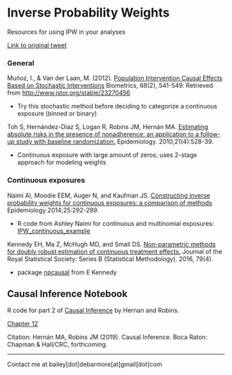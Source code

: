 # Inverse Probability Weights 

Resources for using IPW in your analyses 

[Link to original tweet](https://twitter.com/BaileyDeBarmore/status/1097247963318022144) 

### General

Muñoz, I., & Van der Laan, M. (2012). [Population Intervention Causal Effects Based on Stochastic Interventions](https://www.jstor.org/stable/23270456?seq=1#metadata_info_tab_contents)
 Biometrics, 68(2), 541-549. Retrieved from http://www.jstor.org/stable/23270456

+ Try this stochastic method before deciding to categorize a continuous exposure (binned or binary)



Toh S, Hernández-Díaz S, Logan R, Robins JM, Hernán MA. 
[Estimating absolute risks in the presence of nonadherence: an application to a follow-up study with baseline randomization.](https://www.ncbi.nlm.nih.gov/pmc/articles/PMC3315056/)
Epidemiology. 2010;21(4):528-39.

+ Continuous exposure with large amount of zeros; uses 2-stage approach for modeling weights


### Continuous exposures 

Naimi AI, Moodie EEM, Auger N, and Kaufman JS. [Constructing inverse probability weights for continuous exposures: a comparison of methods](https://pdfs.semanticscholar.org/7aec/34adfc512120cf4d92671cd7d26e183f01f3.pdf)
Epidemiology 2014;25:292-299. 
+ R code from Ashley Naimi for continuous and multinomial exposures: [IPW_continuous_example](https://github.com/ainaimi/ipw_continuous_example/blob/master/ipw_continuous.R)


Kennedy EH, Ma Z, McHugh MD, and Small DS. 
[Non-parametric methods for doubly robust estimation of continuous treatment effects.](https://rss.onlinelibrary.wiley.com/doi/abs/10.1111/rssb.12212)
Journal of the Royal Statistical Society: Series B (Statistical Methodology). 2016, 79(4). 

+ package [npcausal](http://www.ehkennedy.com/code.html) from E Kennedy



## Causal Inference Notebook

R code for part 2 of [Causal Inference](https://www.hsph.harvard.edu/miguel-hernan/causal-inference-book/) by Hernan and Robins.

[Chapter 12](https://causalinferencebookr.netlify.com/chapter-12.html#program-12.4)

Citation: Hernán MA, Robins JM (2019). Causal Inference. Boca Raton: Chapman & Hall/CRC, forthcoming.



---
Contact me at bailey[dot]debarmore[at]gmail[dot]com







